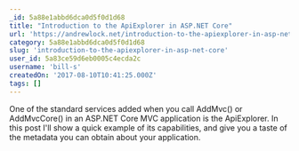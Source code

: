 ```yaml
---
_id: 5a88e1abbd6dca0d5f0d1d68
title: "Introduction to the ApiExplorer in ASP.NET Core"
url: 'https://andrewlock.net/introduction-to-the-apiexplorer-in-asp-net-core/'
category: 5a88e1abbd6dca0d5f0d1d68
slug: 'introduction-to-the-apiexplorer-in-asp-net-core'
user_id: 5a83ce59d6eb0005c4ecda2c
username: 'bill-s'
createdOn: '2017-08-10T10:41:25.000Z'
tags: []
---
```


One of the standard services added when you call AddMvc() or AddMvcCore() in an ASP.NET Core MVC application is the ApiExplorer. In this post I'll show a quick example of its capabilities, and give you a taste of the metadata you can obtain about your application.
